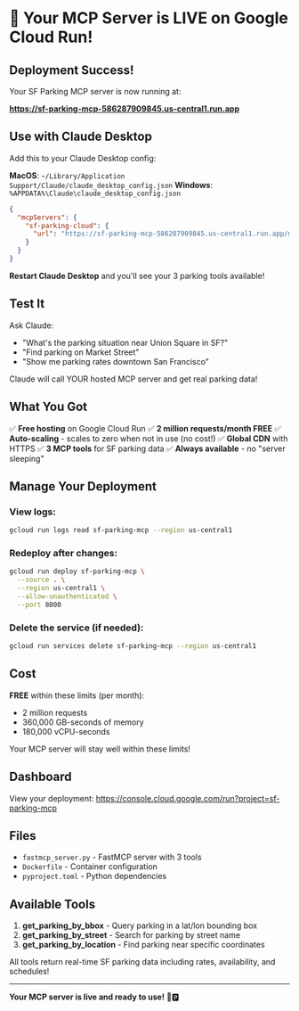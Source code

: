 # 🎉 Your MCP Server is LIVE on Google Cloud Run!

## Deployment Success!

Your SF Parking MCP server is now running at:

**https://sf-parking-mcp-586287909845.us-central1.run.app**

## Use with Claude Desktop

Add this to your Claude Desktop config:

**MacOS**: `~/Library/Application Support/Claude/claude_desktop_config.json`
**Windows**: `%APPDATA%\Claude\claude_desktop_config.json`

```json
{
  "mcpServers": {
    "sf-parking-cloud": {
      "url": "https://sf-parking-mcp-586287909845.us-central1.run.app/mcp"
    }
  }
}
```

**Restart Claude Desktop** and you'll see your 3 parking tools available!

## Test It

Ask Claude:
- "What's the parking situation near Union Square in SF?"
- "Find parking on Market Street"
- "Show me parking rates downtown San Francisco"

Claude will call YOUR hosted MCP server and get real parking data!

## What You Got

✅ **Free hosting** on Google Cloud Run
✅ **2 million requests/month FREE**
✅ **Auto-scaling** - scales to zero when not in use (no cost!)
✅ **Global CDN** with HTTPS
✅ **3 MCP tools** for SF parking data
✅ **Always available** - no "server sleeping"

## Manage Your Deployment

### View logs:
```bash
gcloud run logs read sf-parking-mcp --region us-central1
```

### Redeploy after changes:
```bash
gcloud run deploy sf-parking-mcp \
  --source . \
  --region us-central1 \
  --allow-unauthenticated \
  --port 8000
```

### Delete the service (if needed):
```bash
gcloud run services delete sf-parking-mcp --region us-central1
```

## Cost

**FREE** within these limits (per month):
- 2 million requests
- 360,000 GB-seconds of memory
- 180,000 vCPU-seconds

Your MCP server will stay well within these limits!

## Dashboard

View your deployment:
https://console.cloud.google.com/run?project=sf-parking-mcp

## Files

- `fastmcp_server.py` - FastMCP server with 3 tools
- `Dockerfile` - Container configuration
- `pyproject.toml` - Python dependencies

## Available Tools

1. **get_parking_by_bbox** - Query parking in a lat/lon bounding box
2. **get_parking_by_street** - Search for parking by street name
3. **get_parking_by_location** - Find parking near specific coordinates

All tools return real-time SF parking data including rates, availability, and schedules!

---

**Your MCP server is live and ready to use!** 🚗🅿️
